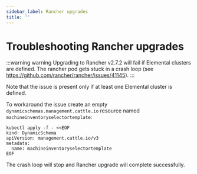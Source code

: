 ```yaml
---
sidebar_label: Rancher upgrades
title: ''
---
```


# Troubleshooting Rancher upgrades

:::warning warning
Upgrading to Rancher v2.7.2 will fail if Elemental clusters are defined. The rancher pod gets stuck in a crash loop (see https://github.com/rancher/rancher/issues/41145).
:::

Note that the issue is present only if at least one Elemental cluster is defined.

To workaround the issue create an empty `dynamicschemas.management.cattle.io` resource named `machineinventoryselectortemplate`:

```shell showLineNumbers
kubectl apply -f - <<EOF
kind: DynamicSchema
apiVersion: management.cattle.io/v3
metadata:
  name: machineinventoryselectortemplate
EOF

```

The crash loop will stop and Rancher upgrade will complete successfully.